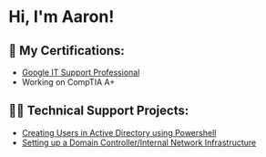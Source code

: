 <h1>Hi, I'm Aaron! 
 
  
<h2>📄 My Certifications:</h2>

- [Google IT Support Professional](https://coursera.org/share/ff169b7007b160275ae64d60fee0b074)
- Working on CompTIA A+ 

<h2>👨‍💻 Technical Support Projects:</h2>

- [Creating Users in Active Directory using Powershell](https://github.com/aaronglazier30/ActiveDirectoryHomeLab/tree/main)
- [Setting up a Domain Controller/Internal Network Infrastructure](https://github.com/aaronglazier30/ActiveDirectoryHomeLab/tree/main)
  
